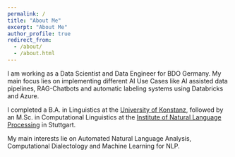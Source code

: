```yaml
---
permalink: /
title: "About Me"
excerpt: "About Me"
author_profile: true
redirect_from: 
  - /about/
  - /about.html
---
```


I am working as a Data Scientist and Data Engineer for BDO Germany. My main focus lies on implementing different AI Use Cases like AI assisted data pipelines, 
RAG-Chatbots and automatic labeling systems using Databricks and Azure.

I completed a B.A. in Linguistics at the [University of Konstanz](https://www.uni-konstanz.de/en/), followed by an M.Sc. in Computational Linguistics at the [Institute of Natural Language Processing](https://www.ims.uni-stuttgart.de/en/) in Stuttgart. 

My main interests lie on Automated Natural Language Analysis, Computational Dialectology and Machine Learning for NLP.
